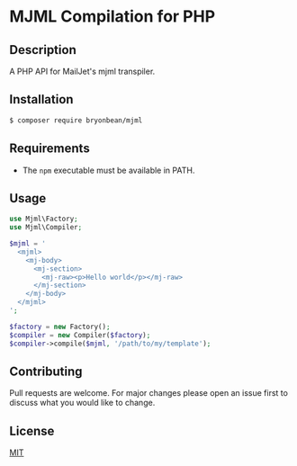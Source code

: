 # MJML Compilation for PHP

## Description

A PHP API for MailJet's mjml transpiler.

## Installation

```bash
$ composer require bryonbean/mjml
```

## Requirements
* The `npm` executable must be available in PATH.

## Usage
```php
use Mjml\Factory;
use Mjml\Compiler;

$mjml = '
  <mjml>
    <mj-body>
      <mj-section>
        <mj-raw><p>Hello world</p></mj-raw>
      </mj-section>
    </mj-body>
  </mjml>
';

$factory = new Factory();
$compiler = new Compiler($factory);
$compiler->compile($mjml, '/path/to/my/template');
```

## Contributing

Pull requests are welcome. For major changes please open an issue first to discuss what you would like to change.

## License

[MIT](https://choosealicense.com/licenses/mit/)
